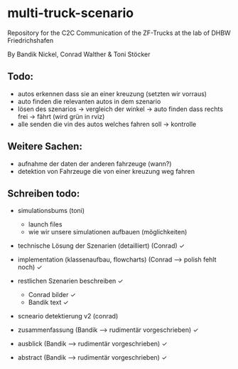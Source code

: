 # multi-truck-scenario
Repository for the C2C Communication of the ZF-Trucks at the lab of DHBW Friedrichshafen


By Bandik Nickel, Conrad Walther & Toni Stöcker


## Todo:
- autos erkennen dass sie an einer kreuzung (setzten wir vorraus)
- auto finden die relevanten autos in dem szenario
- lösen des szenarios -> vergleich der winkel -> auto finden dass rechts frei -> fährt (wird grün in rviz)
- alle senden die vin des autos welches fahren soll -> kontrolle

## Weitere Sachen:
- aufnahme der daten der anderen fahrzeuge (wann?)
- detektion von Fahrzeuge die von einer kreuzung weg fahren

## Schreiben todo:
- simulationsbums (toni)
  - launch files
  - wie wir unsere simulationen aufbauen (möglichkeiten)

- technische Lösung der Szenarien (detailliert) (Conrad) $\checkmark$
- implementation (klassenaufbau, flowcharts) (Conrad --> polish fehlt noch) $\checkmark$
  
- restlichen Szenarien beschreiben $\checkmark$
  - Conrad bilder $\checkmark$
  - Bandik text    $\checkmark$
 
- scneario detektierung v2 (conrad)

- zusammenfassung (Bandik --> rudimentär vorgeschrieben) $\checkmark$ 
- ausblick (Bandik --> rudimentär vorgeschrieben) $\checkmark$
- abstract (Bandik --> rudimentär vorgeschrieben) $\checkmark$

  
